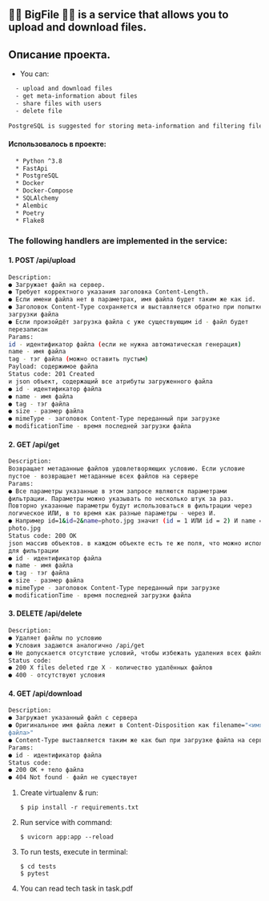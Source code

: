 ## 👨‍💻 BigFile 👨‍💻 is a service that allows you to upload and download files. 


## Описание проекта.
*  You can:
```bash
  - upload and download files  
  - get meta-information about files
  - share files with users
  - delete file
  
PostgreSQL is suggested for storing meta-information and filtering files
 ``` 

#### Использовалось в проекте:
```bash
  * Python ^3.8 
  * FastApi
  * PostgreSQL
  * Docker
  * Docker-Compose
  * SQLAlchemy
  * Alembic
  * Poetry
  * Flake8
 ``` 
### The following handlers are implemented in the service:

#### 1. POST /api/upload
```bash
Description:
● Загружает файл на сервер.
● Требует корректного указания заголовка Content-Length.
● Если имени файла нет в параметрах, имя файла будет таким же как id.
● Заголовок Content-Type сохраняется и выставляется обратно при попытке
загрузки файла
● Если произойдёт загрузка файла с уже существующим id - файл будет
перезаписан
Params:
id - идентификатор файла (если не нужна автоматическая генерация)
name - имя файла
tag - тэг файла (можно оставить пустым)
Payload: содержимое файла
Status code: 201 Created
и json объект, содержащий все атрибуты загруженного файла
● id - идентификатор файла
● name - имя файла
● tag - тэг файла
● size - размер файла
● mimeType - заголовок Content-Type переданный при загрузке
● modificationTime - время последней загрузки файла
 ``` 

#### 2. GET /api/get
```bash
Description:
Возвращает метаданные файлов удовлетворяющих условию. Если условие
пустое - возвращает метаданные всех файлов на сервере
Params:
● Все параметры указанные в этом запросе являются параметрами
фильтрации. Параметры можно указывать по несколько штук за раз.
Повторно указанные параметры будут использоваться в фильтрации через
логическое ИЛИ, в то время как разные параметры - через И.
● Например id=1&id=2&name=photo.jpg значит (id = 1 ИЛИ id = 2) И name =
photo.jpg
Status code: 200 OK
json массив объектов. в каждом объекте есть те же поля, что можно использовать
для фильтрации
● id - идентификатор файла
● name - имя файла
● tag - тэг файла
● size - размер файла
● mimeType - заголовок Content-Type переданный при загрузке
● modificationTime - время последней загрузки файла
 ``` 
#### 3. DELETE /api/delete
```bash
Description:
● Удаляет файлы по условию
● Условия задаются аналогично /api/get
● Не допускается отсутствие условий, чтобы избежать удаления всех файлов
Status code:
● 200 X files deleted где X - количество удалённых файлов
● 400 - отсутствуют условия
 ``` 
#### 4. GET /api/download
```bash
Description:
● Загружает указанный файл с сервера
● Оригинальное имя файла лежит в Content-Disposition как filename="<имя
файла>"
● Content-Type выставляется таким же как был при загрузке файла на сервер
Params:
● id - идентификатор файла
Status code:
● 200 OK + тело файла
● 404 Not found - файл не существует
 ``` 

1. Create virtualenv & run:

    ```
    $ pip install -r requirements.txt
    ```

2. Run service with command:
    ```
    $ uvicorn app:app --reload
    ```

3. To run tests, execute in terminal:
    ```
    $ cd tests
    $ pytest
    ```
    
4. You can read tech task in task.pdf
